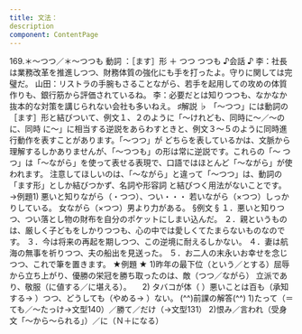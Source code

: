 ```yaml
---
title: 文法：
description
component: ContentPage
---
```



169.＊～つつ／＊～つつも
動詞 ：［ます］形 ＋ つつ
つつも
♪会話 ♪
李：社長は業務改革を推進しつつ、財務体質の強化にも手を打ったよ。守りに関しては完璧だ。
山田：リストラの手腕もさることながら、若手を起用しての攻めの体質作りも、銀行筋から評価されているね。
李：必要だとは知りつつも、なかなか抜本的な対策を講じられない会社も多いねえ。
♯解説 ♭
「～つつ」には動詞の［ます］形と結びついて、例文１、２のように「～けれども、同時に～／～のに、同時 に～」に相当する逆説をあらわすときと、例文３～５のように同時進行動作を表すことがあります。「～つつ」が どちらを表しているかは、文脈から理解するしかありませんが、「～つつも」の形は常に逆説です。これらの「～ つつ」は「～ながら」を使って表せる表現で、口語ではほとんど「～ながら」が使われます。
注意してほしいのは、「～ながら」と違って「～つつ」は、動詞の「ます形」としか結びつかず、名詞や形容詞 と結びつく用法がないことです。→例題1)
悪いと知りながら（・つつ）、つい・・・ 若いながら（×つつ）しっかりしている。 女ながら（×つつ）男より力がある。
§例文 §
１．悪いと知りつつ、つい落とし物の財布を自分のポケットにしまい込んだ。
２．親というものは、厳しく子どもをしかりつつも、心の中では愛しくてたまらないものなのです。
３．今は将来の再起を期しつつ、この逆境に耐えるしかない。
４．妻は航海の無事を祈りつつ、夫の船出を見送った。
５．お二人の末永いお幸せを念じつつ、これで筆を置きます。
★例題 ★
1)昨年の最下位（という／とする）屈辱から立ち上がり、優勝の栄冠を勝ち取ったのは、敵（つつ／ながら）
立派であり、敬服（に値する／に堪える）。    
2) タバコが体（ ）悪いことは百も（承知する→ ）つつ、どうしても（やめる→ ）ない。
(^^)前課の解答(^^)
1)たって（＝ても／～たっけ→文型140）／勝て／だけ（→文型131）
2)恨み／言われ（受身文「～から～られる」）／に（Ｎ＋になる）

